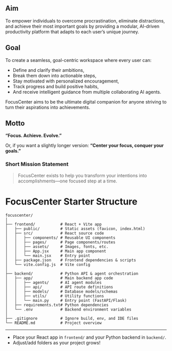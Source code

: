 
## **Aim**
To empower individuals to overcome procrastination, eliminate distractions, and achieve their most important goals by providing a modular, AI-driven productivity platform that adapts to each user’s unique journey.

## **Goal**
To create a seamless, goal-centric workspace where every user can:
- Define and clarify their ambitions,
- Break them down into actionable steps,
- Stay motivated with personalized encouragement,
- Track progress and build positive habits,
- And receive intelligent guidance from multiple collaborating AI agents.

FocusCenter aims to be the ultimate digital companion for anyone striving to turn their aspirations into achievements.

## **Motto**
**“Focus. Achieve. Evolve.”**

Or, if you want a slightly longer version:
**“Center your focus, conquer your goals.”**

### **Short Mission Statement**
> FocusCenter exists to help you transform your intentions into accomplishments—one focused step at a time.


# FocusCenter Starter Structure

```
focuscenter/
│
├── frontend/           # React + Vite app
│   ├── public/         # Static assets (favicon, index.html)
│   ├── src/            # React source code
│   │   ├── components/ # Reusable UI components
│   │   ├── pages/      # Page components/routes
│   │   ├── assets/     # Images, fonts, etc.
│   │   ├── App.jsx     # Main app component
│   │   └── main.jsx    # Entry point
│   ├── package.json    # Frontend dependencies & scripts
│   └── vite.config.js  # Vite config
│
├── backend/            # Python API & agent orchestration
│   ├── app/            # Main backend app code
│   │   ├── agents/     # AI agent modules
│   │   ├── api/        # API route definitions
│   │   ├── models/     # Database models/schemas
│   │   ├── utils/      # Utility functions
│   │   └── main.py     # Entry point (FastAPI/Flask)
│   ├── requirements.txt# Python dependencies
│   └── .env            # Backend environment variables
│
├── .gitignore          # Ignore build, env, and IDE files
└── README.md           # Project overview
```

---

- Place your React app in `frontend/` and your Python backend in `backend/`.
- Adjust/add folders as your project grows!
